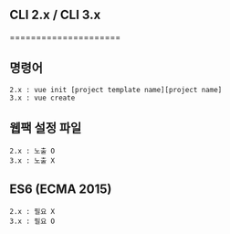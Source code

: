 ## CLI 2.x / CLI 3.x

=====================

## 명령어

```
2.x : vue init [project template name][project name]
3.x : vue create
```

## 웹팩 설정 파일

```
2.x : 노출 O
3.x : 노출 X
```

## ES6 (ECMA 2015)

```
2.x : 필요 X
3.x : 필요 O
```
